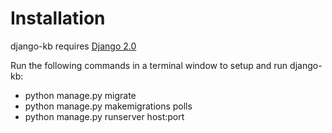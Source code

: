 # Installation
django-kb requires [Django 2.0](https://www.djangoproject.com/)

Run the following commands in a terminal window to setup and run django-kb:
- python manage.py migrate
- python manage.py makemigrations polls
- python manage.py runserver host:port
